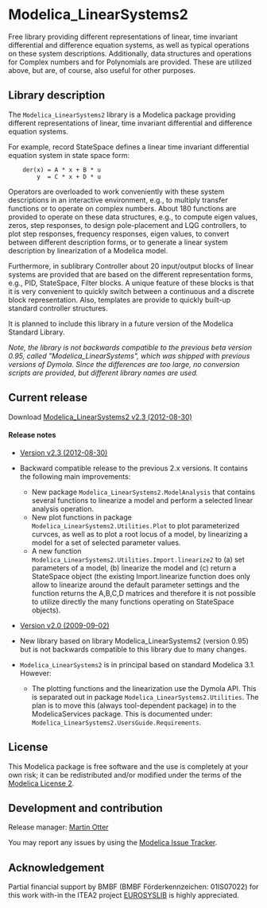 # Modelica_LinearSystems2

Free library providing different representations of linear, time invariant differential and difference equation systems, as well as typical operations on these system descriptions.
Additionally, data structures and operations for Complex numbers and for Polynomials are provided. These are utilized above, but are, of course, also useful for other purposes.

## Library description

The `Modelica_LinearSystems2` library is a Modelica package providing different representations of linear, time invariant differential and difference equation systems.

For example, record StateSpace defines a linear time invariant differential equation system in state space form:

        der(x) = A * x + B * u
            y  = C * x + D * u

Operators are overloaded to work conveniently with these system descriptions in an interactive environment, e.g., to multiply transfer functions or to operate on complex numbers.
About 180 functions are provided to operate on these data structures, e.g., to compute eigen values, zeros, step responses, to design pole-placement and LQG controllers, to plot step responses, frequency responses, eigen values, to convert between different description forms, or to generate a linear system description by linearization of a Modelica model.

Furthermore, in sublibrary Controller about 20 input/output blocks of linear systems are provided that are based on the different representation forms, e.g., PID, StateSpace, Filter blocks. A unique feature of these blocks is that it is very convenient to quickly switch between a continuous and a discrete block representation. Also, templates are provide to quickly built-up standard controller structures.

It is planned to include this library in a future version of the Modelica Standard Library.

*Note, the library is not backwards compatible to the previous beta version 0.95, called "Modelica_LinearSystems", which was shipped with previous versions of Dymola. Since the differences are too large, no conversion scripts are provided, but different library names are used.*


## Current release

Download [Modelica_LinearSystems2 v2.3 (2012-08-30)](../../archive/v2.3.zip)

#### Release notes
*  [Version v2.3 (2012-08-30)](../../archive/v2.3.zip)
 * Backward compatible release to the previous 2.x versions. It contains the following main improvements:
   * New package `Modelica_LinearSystems2.ModelAnalysis` that contains several functions to linearize a model and perform a selected linear analysis operation.
   * New plot functions in package `Modelica_LinearSystems2.Utilities.Plot` to plot parameterized curvces, as well as to plot a root locus of a model, by linearizing a model for a set of selected parameter values.
   * A new function `Modelica_LinearSystems2.Utilities.Import.linearize2` to (a) set parameters of a model, (b) linearize the model and (c) return a StateSpace object (the existing Import.linearize function does only allow to linearize around the default parameter settings and the function returns the A,B,C,D matrices and therefore it is not possible to utilize directly the many functions operating on StateSpace objects).

*  [Version v2.0 (2009-09-02)](../../archive/v2.0.zip)
 * New library based on library Modelica_LinearSystems2 (version 0.95) but is not backwards compatible to this library due to many changes.
 * `Modelica_LinearSystems2` is in principal based on standard Modelica 3.1. However:
   * The plotting functions and the linearization use the Dymola API. This is separated out in package `Modelica_LinearSystems2.Utilities`. The plan is to move this (always tool-dependent package) in to the ModelicaServices package. This is documented under: `Modelica_LinearSystems2.UsersGuide.Requirements`.

## License

This Modelica package is free software and the use is completely at your own risk;
it can be redistributed and/or modified under the terms of the [Modelica License 2](https://modelica.org/licenses/ModelicaLicense2).

## Development and contribution
Release manager: [Martin Otter](http://www.robotic.dlr.de/Martin.Otter)

You may report any issues by using the [Modelica Issue Tracker](https://trac.modelica.org/Modelica/newticket?component=_Modelica_LinearSystems2).

## Acknowledgement
Partial financial support by BMBF (BMBF Förderkennzeichen: 01IS07022) for this work with-in the ITEA2 project [EUROSYSLIB](https://modelica.org/publications/newsletters/2009-1/index_html#eurosyslib) is highly appreciated.
